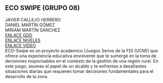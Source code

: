 ## ECO SWIPE (GRUPO 08)

JAVIER CALLEJO HERRERO</br>
DANIEL MARTÍN GÓMEZ</br>
MIRIAM MARTÍN SÁNCHEZ</br>
[ENLACE GDD](https://drive.google.com/file/d/1kN_tUdvu6bqdSmyy6O0SEvoqq3lZxRCe/view)</br>
[ENLACE NIVELES](https://drive.google.com/file/d/1czDdzC3BLSDlTO7xIkhvCJdo4v1XJPSz/view)</br>
[ENLACE VIDEO](https://youtu.be/8saUxsr78yw)</br>
ECO-Swipe es un proyecto academico (Juegos Serios de la FDI (UCM)) que ofrece una experiencia educativa envolvente que te sumerge en la toma de
decisiones responsables en el contexto de la gestión de una región rural. En este
juego, asumes el papel de un alcalde y te enfrentas a desafiantes situaciones
diarias que requieren tomar decisiones fundamentales para el desarrollo de la zona.


